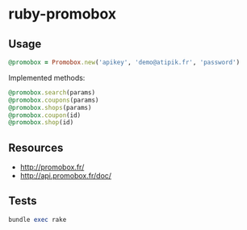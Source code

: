 ruby-promobox
=============

Usage
-----


```ruby
@promobox = Promobox.new('apikey', 'demo@atipik.fr', 'password')
```

Implemented methods:

```ruby
@promobox.search(params)
@promobox.coupons(params)
@promobox.shops(params)
@promobox.coupon(id)
@promobox.shop(id)
```

Resources
---------

* http://promobox.fr/
* http://api.promobox.fr/doc/

Tests
-----

``` ruby
bundle exec rake
```
